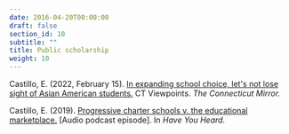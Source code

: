 ```yaml
---
date: 2016-04-20T00:00:00
draft: false
section_id: 10
subtitle: ""
title: Public scholarship
weight: 10
---
```


Castillo, E. (2022, February 15). [In expanding school choice, let's not lose sight of Asian American students.](https://ctmirror.org/2022/02/15/in-expanding-school-choice-lets-not-lose-sight-of-asian-american-students/) CT Viewpoints. *The Connecticut Mirror.*

Castillo, E. (2019). [Progressive charter schools v. the educational marketplace.](https://soundcloud.com/haveyouheardpodcast/progressive-charters) \[Audio podcast episode\]. In *Have You Heard.*  
